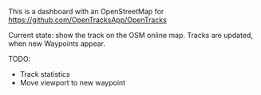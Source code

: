 This is a dashboard with an OpenStreetMap for https://github.com/OpenTracksApp/OpenTracks

Current state: show the track on the OSM online map. Tracks are updated, when new Waypoints appear.

TODO:
- Track statistics
- Move viewport to new waypoint
